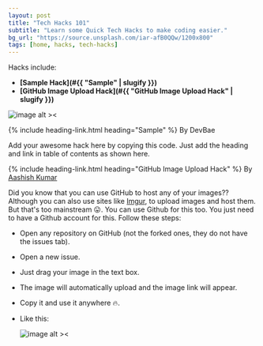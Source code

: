 ```yaml
---
layout: post
title: "Tech Hacks 101"
subtitle: "Learn some Quick Tech Hacks to make coding easier."
bg_url: "https://source.unsplash.com/iar-afB0QQw/1200x800"
tags: [home, hacks, tech-hacks]
---
```


<!-- Write your hack with a heading and add a link in table of contents as shown in the sample hack. -->

Hacks include:

- **[Sample Hack](#{{ "Sample" | slugify }})**
- **[GitHub Image Upload Hack](#{{ "GitHub Image Upload Hack" | slugify }})**

![image alt ><](https://i.kym-cdn.com/entries/icons/facebook/000/021/807/ig9OoyenpxqdCQyABmOQBZDI0duHk2QZZmWg2Hxd4ro.jpg)

{% include heading-link.html heading="Sample" %}
By DevBae

Add your awesome hack here by copying this code. Just add the heading and link in table of contents as shown here.

{% include heading-link.html heading="GitHub Image Upload Hack" %}
By [Aashish Kumar](https://github.com/aashish-ak)

Did you know that you can use GitHub to host any of your images?? Although you can also use sites like [Imgur](https://imgur.com/upload), to upload images and host them. But that's too mainstream :stuck_out_tongue:. You can use Github for this too. You just need to have a Github account for this. Follow these steps:

- Open any repository on GitHub (not the forked ones, they do not have the issues tab).
- Open a new issue.
- Just drag your image in the text box.
- The image will automatically upload and the image link will appear.
- Copy it and use it anywhere :fire:.
- Like this:

  ![image alt ><](https://media.giphy.com/media/XftMtAxDBQcZ6pcxUn/source.gif)
